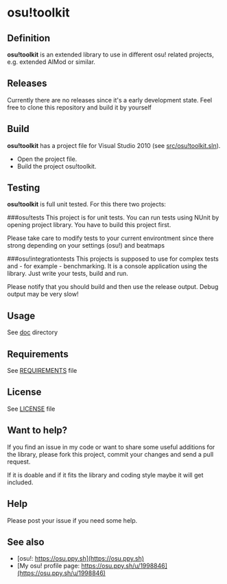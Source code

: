 osu!toolkit
===========

Definition
----------

**osu!toolkit** is an extended library to use in different osu! related projects, e.g. extended AIMod or similar.

Releases
--------

Currently there are no releases since it's a early development state.
Feel free to clone this repository and build it by yourself

Build
-----

**osu!toolkit** has a project file for Visual Studio 2010 (see [src/osu!toolkit.sln](src/osu!toolkit.sln)).

* Open the project file.
* Build the project osu!toolkit.

Testing
-------
**osu!toolkit** is full unit tested. For this there two projects:

###osu!tests
This project is for unit tests. You can run tests using NUnit by opening project library. You have to build this project first.

Please take care to modify tests to your current environtment since there strong depending on your settings (osu!) and beatmaps

###osu!integrationtests
This projects is supposed to use for complex tests and - for example - benchmarking. It is a console application using the library. Just write your tests, build and run.

Please notify that you should build and then use the release output. Debug output may be very slow!

Usage
-----
See [doc](doc) directory

Requirements
------------

See [REQUIREMENTS](REQUIREMENTS) file

License
-------
See [LICENSE](LICENSE) file

Want to help?
-------------

If you find an issue in my code or want to share some useful additions for the library, please fork this project, commit your changes and send a pull request.

If it is doable and if it fits the library and coding style maybe it will get included.

Help
----
Please post your issue if you need some help.

See also
--------
* [osu!: https://osu.ppy.sh](https://osu.ppy.sh)
* [My osu! profile page: https://osu.ppy.sh/u/1998846](https://osu.ppy.sh/u/1998846)